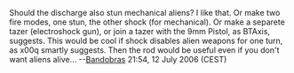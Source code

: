 Should the discharge also stun mechanical aliens? I like that. Or make
two fire modes, one stun, the other shock (for mechanical). Or make a
separete tazer (electroshock gun), or join a tazer with the 9mm Pistol,
as BTAxis, suggests. This would be cool if shock disables alien weapons
for one turn, as x00q smartly suggests. Then the rod would be useful
even if you don't want aliens alive...
--[Bandobras](User:Bandobras "wikilink") 21:54, 12 July 2006 (CEST)
